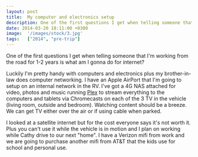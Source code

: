 ```yaml
---
layout: post
title:  My computer and electronics setup
description: One of the first questions I get when telling someone that I'm working from...
date: 2014-03-20 18:11:00 +0300
image:  '/images/stock/3.jpg'
tags:   ["2014", "pre-trip"]
---
```

<p>One of the first questions I get when telling someone that I'm working from the road for 1-2 years is what am I gonna do for internet?</p>
<p>Luckily I'm pretty handy with computers and electronics plus my brother-in-law does computer networking. I have an Apple AirPort that I'm going to setup on an internal network in the RV. I've got a 4G NAS attached for video, photos and music running <a href="http://www.plex.tv">Plex</a> to stream everything to the computers and tablets via Chromecasts on each of the 3 TV in the vehicle (living room, outside and bedroom). Watching content should be a breeze. We can get TV either over the air or if using cable when parked.</p>
<p>I looked at a satellite internet but for the cost everyone says it's not worth it. Plus you can't use it while the vehicle is in motion and I plan on working while Cathy drive to our next &quot;home&quot;. I have a Verizon mifi from work and we are going to purchase another mifi from AT&amp;T that the kids use for school and personal use.</p>

